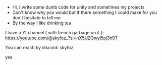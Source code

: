 - Hi, I write some dumb code for unity and sometimes my projects
- Don't know why you would but if there something I could make for you don't hesitate to tell me
- By the way I like drinking tea

I have a Yt channel ( with french garbage on it ):
https://youtube.com/@skyfoz_?si=nX5UZQwyi5pj3h9T

You can reach by discord:
skyfoz









yes
